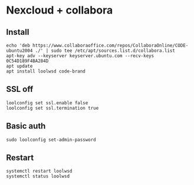 # Nexcloud + collabora

## Install
```
echo 'deb https://www.collaboraoffice.com/repos/CollaboraOnline/CODE-ubuntu2004 ./' | sudo tee /etc/apt/sources.list.d/collabora.list
apt-key adv --keyserver keyserver.ubuntu.com --recv-keys 0C54D189F4BA284D
apt update
apt install loolwsd code-brand
```

## SSL off
```
loolconfig set ssl.enable false
loolconfig set ssl.termination true
```

## Basic auth
```
sudo loolconfig set-admin-password
```

## Restart
```
systemctl restart loolwsd
systemctl status loolwsd
```
